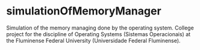 # simulationOfMemoryManager
Simulation of the memory managing done by the operating system. College project for the discipline of Operating Systems (Sistemas Operacionais) at the Fluminense Federal University (Universidade Federal Fluminense).
